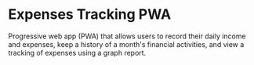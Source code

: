 # Expenses Tracking PWA
Progressive web app (PWA) that allows users to record their daily income and expenses, keep a history of a month's financial activities, and view a tracking of expenses using a graph report.
